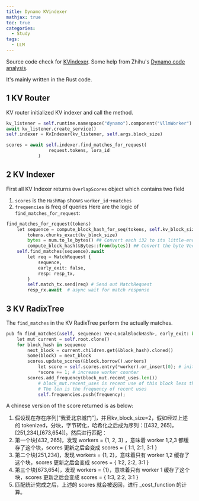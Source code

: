 ```yaml
---
title: Dynamo KVindexer
mathjax: true
toc: true
categories:
  - Study
tags:
  - LLM
---
```



Source code check for [KVindexer](https://github.com/ai-dynamo/dynamo/blob/main/lib/llm/src/kv_router/indexer.rs). Some help from Zhihu's [Dynamo code analysis](https://zhuanlan.zhihu.com/p/1892956782365742153). 

It's mainly written in the Rust code.

## 1 KV Router
KV router initialized KV indexer and call the method.  
```python
kv_listener = self.runtime.namespace("dynamo").component("VllmWorker")
await kv_listener.create_service()
self.indexer = KvIndexer(kv_listener, self.args.block_size)

scores = await self.indexer.find_matches_for_request(
                request.tokens, lora_id
            )
```
## 2 KV Indexer
First all KV Indexer returns `OverlapScores` object which contains two field
1. `scores` is the `HashMap` shows `worker_id`->`matches`
2. `frequencies` is freq of queries
Here are the logic of `find_matches_for_request`:  
```python
find_matches_for_request(tokens) 
    let sequence = compute_block_hash_for_seq(tokens, self.kv_block_size)
        tokens.chunks_exact(kv_block_size)
        bytes = num.to_le_bytes() ## Convert each i32 to its little-endian bytes
        compute_block_hash(&Bytes::from(bytes)) ## Convert the byte Vec to Bytes
    self.find_matches(sequence).await
        let req = MatchRequest {
            sequence,
            early_exit: false,
            resp: resp_tx,
        }
        self.match_tx.send(req) # Send out MatchRequest
        resp_rx.await  # async wait for match response
```

## 3 KV RadixTree
The `find_matches` in the KV RadixTree perform the actually matches.  
```python
pub fn find_matches(&self, sequence: Vec<LocalBlockHash>, early_exit: bool)
    let mut current = self.root.clone()
    for block_hash in sequence 
        next_block = current.children.get(&block_hash).cloned()
        Some(block) = next_block
        scores.update_scores(&block.borrow().workers)
            let score = self.scores.entry(*worker).or_insert(0); # initial worker as 0
            *score += 1; # increase worker counter
        scores.add_frequency(block_mut.recent_uses.len())
            # block_mut.recent_uses is recent use of this block less than expiration duration
            # The len is the frequency of recent uses
            self.frequencies.push(frequency);
```
A chinese version of the score returned is as below:
1. 假设现在存在序列[“我爱北京城门”]，并且kv_block_size=2，假如经过上述的 tokenized，分块，字节转化，哈希化之后成为序列：[[432, 265]，[251,234],[673,654]]。然后进行匹配：
2. 第一个块[432, 265]，发现 workers = {1, 2, 3} ，意味着 worker 1,2,3 都缓存了这个块，scores 更新之后会变成 scores = { 1:1, 2:1, 3:1 }
3. 第二个块[251,234]，发现 workers = {1, 2}，意味着只有 worker 1,2 缓存了这个块，scores 更新之后会变成 scores = { 1:2, 2:2, 3:1 }
4. 第三个块[673,654]，发现 workers = {1}，意味着只有 worker 1 缓存了这个块，scores 更新之后会变成 scores = { 1:3, 2:2, 3:1 }
5. 匹配统计完成之后，上述的 scores 就会被返回，进行 _cost_function 的计算。